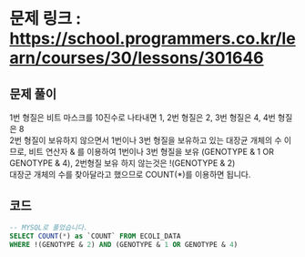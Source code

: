 # 문제 링크 : https://school.programmers.co.kr/learn/courses/30/lessons/301646

## 문제 풀이 
1번 형질은 비트 마스크를 10진수로 나타내면 1, 2번 형질은 2, 3번 형질은 4, 4번 형질은 8<br/>
2번 형질이 보유하지 않으면서 1번이나 3번 형질을 보유하고 있는 대장균 개체의 수 이므로, 비트 연산자 & 를 이용하여 1번이나 3번 형질을 보유 (GENOTYPE & 1 OR GENOTYPE & 4), 2번형질 보유 하지 않는것은 !(GENOTYPE & 2)<br/>
대장군 개체의 수를 찾아달라고 했으므로 COUNT(*)를 이용하면 됩니다.


## 코드
```sql
-- MYSQL로 풀었습니다.
SELECT COUNT(*) as `COUNT` FROM ECOLI_DATA
WHERE !(GENOTYPE & 2) AND (GENOTYPE & 1 OR GENOTYPE & 4)
```